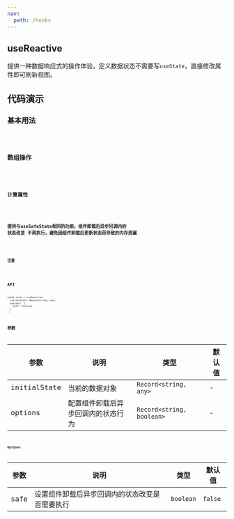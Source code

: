 ```yaml
---
nav:
  path: /hooks
---
```


## useReactive

提供一种数据响应式的操作体验，定义数据状态不需要写`useState`，直接修改属性即可刷新视图。

## 代码演示

### 基本用法

<code src="./demo/demo1.tsx" />

### 数组操作

<code src="./demo/demo2.tsx"  />

### 计算属性

<code src="./demo/demo3.tsx"  />

### 提供与useSafeState相同的功能，组件卸载后异步回调内的 状态改变 不再执行，避免因组件卸载后更新状态而导致的内存泄漏
<code src="./demo/demo5.tsx"/>

### 注意

<code src="./demo/demo4.tsx" />

## API

```js
const state = useReactive(
  initialState: Record<string, any>,
  options?: {
    safe?: boolean
  }
);
```

## 参数

| 参数         | 说明           | 类型                  | 默认值 |
|--------------|----------------|-----------------------|--------|
| initialState | 当前的数据对象 | `Record<string, any>` | -      |
| options | 配置组件卸载后异步回调内的状态行为    | `Record<string, boolean>`  | -            |

### Options

| 参数      | 说明                     | 类型      | 默认值  |
|-----------|--------------------------|-----------|---------|
| safe      | 设置组件卸载后异步回调内的状态改变是否需要执行                     | `boolean` | `false` |
